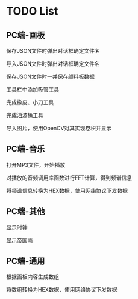 # TODO List

## PC端-画板

保存JSON文件时弹出对话框确定文件名

导入JSON文件时弹出对话框确定文件名

保存JSON文件时一并保存颜料板数据

工具栏中添加吸管工具

完成橡皮、小刀工具

完成油漆桶工具

导入图片，使用OpenCV对其实现卷积并显示

## PC端-音乐

打开MP3文件，开始播放

对播放的音频调用库函数进行FFT计算，得到频谱信息

将频谱信息转换为HEX数据，使用网络协议下发数据

## PC端-其他

显示时钟

显示帝国雨

## PC端-通用

根据画板内容生成数组

将数组转换为HEX数据，使用网络协议下发数据


